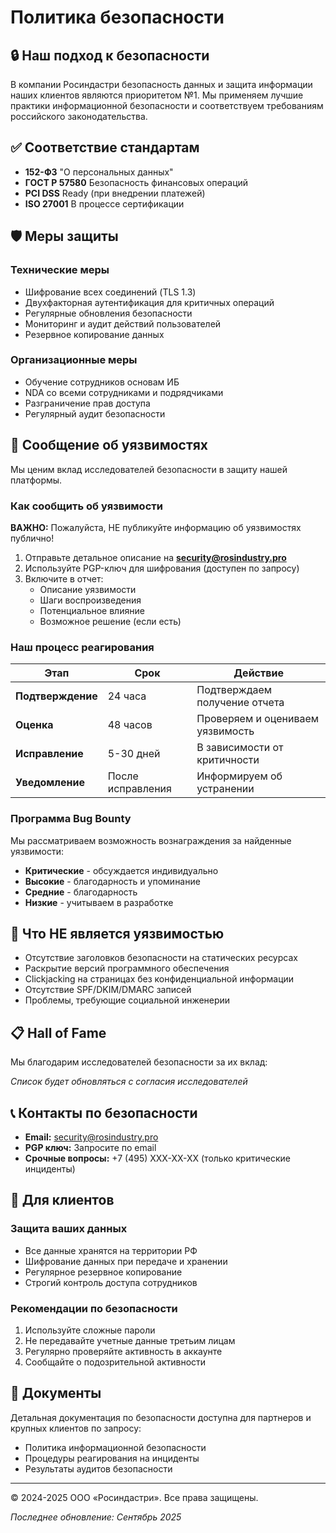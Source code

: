 # Политика безопасности

## 🔒 Наш подход к безопасности

В компании Росиндастри безопасность данных и защита информации наших клиентов являются приоритетом №1. Мы применяем лучшие практики информационной безопасности и соответствуем требованиям российского законодательства.

## ✅ Соответствие стандартам

- **152-ФЗ** "О персональных данных"
- **ГОСТ Р 57580** Безопасность финансовых операций
- **PCI DSS** Ready (при внедрении платежей)
- **ISO 27001** В процессе сертификации

## 🛡️ Меры защиты

### Технические меры
- Шифрование всех соединений (TLS 1.3)
- Двухфакторная аутентификация для критичных операций
- Регулярные обновления безопасности
- Мониторинг и аудит действий пользователей
- Резервное копирование данных

### Организационные меры
- Обучение сотрудников основам ИБ
- NDA со всеми сотрудниками и подрядчиками
- Разграничение прав доступа
- Регулярный аудит безопасности

## 🐛 Сообщение об уязвимостях

Мы ценим вклад исследователей безопасности в защиту нашей платформы.

### Как сообщить об уязвимости

**ВАЖНО:** Пожалуйста, НЕ публикуйте информацию об уязвимостях публично!

1. Отправьте детальное описание на **security@rosindustry.pro**
2. Используйте PGP-ключ для шифрования (доступен по запросу)
3. Включите в отчет:
   - Описание уязвимости
   - Шаги воспроизведения
   - Потенциальное влияние
   - Возможное решение (если есть)

### Наш процесс реагирования

| Этап | Срок | Действие |
|------|------|----------|
| **Подтверждение** | 24 часа | Подтверждаем получение отчета |
| **Оценка** | 48 часов | Проверяем и оцениваем уязвимость |
| **Исправление** | 5-30 дней | В зависимости от критичности |
| **Уведомление** | После исправления | Информируем об устранении |

### Программа Bug Bounty

Мы рассматриваем возможность вознаграждения за найденные уязвимости:

- **Критические** - обсуждается индивидуально
- **Высокие** - благодарность и упоминание
- **Средние** - благодарность
- **Низкие** - учитываем в разработке

## 🚫 Что НЕ является уязвимостью

- Отсутствие заголовков безопасности на статических ресурсах
- Раскрытие версий программного обеспечения
- Clickjacking на страницах без конфиденциальной информации
- Отсутствие SPF/DKIM/DMARC записей
- Проблемы, требующие социальной инженерии

## 📋 Hall of Fame

Мы благодарим исследователей безопасности за их вклад:

*Список будет обновляться с согласия исследователей*

## 📞 Контакты по безопасности

- **Email:** security@rosindustry.pro
- **PGP ключ:** Запросите по email
- **Срочные вопросы:** +7 (495) XXX-XX-XX (только критические инциденты)

## 🔐 Для клиентов

### Защита ваших данных

- Все данные хранятся на территории РФ
- Шифрование данных при передаче и хранении
- Регулярное резервное копирование
- Строгий контроль доступа сотрудников

### Рекомендации по безопасности

1. Используйте сложные пароли
2. Не передавайте учетные данные третьим лицам
3. Регулярно проверяйте активность в аккаунте
4. Сообщайте о подозрительной активности

## 📄 Документы

Детальная документация по безопасности доступна для партнеров и крупных клиентов по запросу:
- Политика информационной безопасности
- Процедуры реагирования на инциденты
- Результаты аудитов безопасности

---

© 2024-2025 ООО «Росиндастри». Все права защищены.

*Последнее обновление: Сентябрь 2025*
